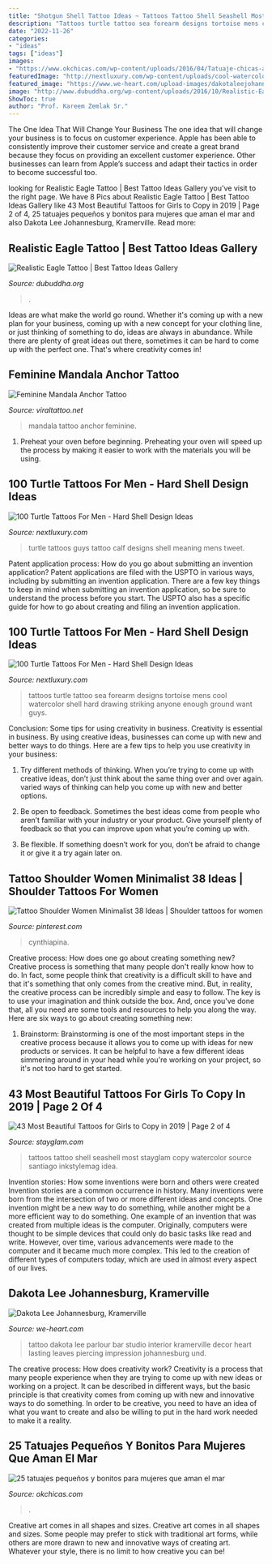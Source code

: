 ```yaml
---
title: "Shotgun Shell Tattoo Ideas ~ Tattoos Tattoo Shell Seashell Most Stayglam Copy Watercolor Source Santiago Inkstylemag Idea"
description: "Tattoos turtle tattoo sea forearm designs tortoise mens cool watercolor shell hard drawing striking anyone enough ground want guys"
date: "2022-11-26"
categories:
- "ideas"
tags: ["ideas"]
images:
- "https://www.okchicas.com/wp-content/uploads/2016/04/Tatuaje-chicas-aman-el-mar-11.jpg"
featuredImage: "http://nextluxury.com/wp-content/uploads/cool-watercolor-mens-inner-forearm-turtle-tattoo-ideas.jpg"
featured_image: "https://www.we-heart.com/upload-images/dakotaleejohannesburg5.jpg"
image: "http://www.dubuddha.org/wp-content/uploads/2016/10/Realistic-Eagle-Tattoo-by-mattjordantattoo-1.jpg"
ShowToc: true
author: "Prof. Kareem Zemlak Sr."
---
```



The One Idea That Will Change Your Business
The one idea that will change your business is to focus on customer experience. Apple has been able to consistently improve their customer service and create a great brand because they focus on providing an excellent customer experience. Other businesses can learn from Apple’s success and adapt their tactics in order to become successful too.

	

		
looking for Realistic Eagle Tattoo | Best Tattoo Ideas Gallery you've visit to the right page. We have 8 Pics about Realistic Eagle Tattoo | Best Tattoo Ideas Gallery like 43 Most Beautiful Tattoos for Girls to Copy in 2019 | Page 2 of 4, 25 tatuajes pequeños y bonitos para mujeres que aman el mar and also Dakota Lee Johannesburg, Kramerville. Read more:
		
    
## Realistic Eagle Tattoo | Best Tattoo Ideas Gallery

<img loading=lazy src="http://www.dubuddha.org/wp-content/uploads/2016/10/Realistic-Eagle-Tattoo-by-mattjordantattoo-1.jpg" onerror="this.onerror=null;this.src='https://tse4.mm.bing.net/th?id=OIP.1M0Itvj_pXepUmdi8AoLNAHaHa&amp;pid=15.1';" alt="Realistic Eagle Tattoo | Best Tattoo Ideas Gallery">

_Source: dubuddha.org_

>. 

	

Ideas are what make the world go round. Whether it's coming up with a new plan for your business, coming up with a new concept for your clothing line, or just thinking of something to do, ideas are always in abundance. While there are plenty of great ideas out there, sometimes it can be hard to come up with the perfect one. That's where creativity comes in!

    
## Feminine Mandala Anchor Tattoo

<img loading=lazy src="https://i.pinimg.com/originals/5a/79/87/5a7987daf38f007df7441531a2a92e74.jpg" onerror="this.onerror=null;this.src='https://tse4.mm.bing.net/th?id=OIP.n5DwYeBFQEIMpumG11LncwHaHW&amp;pid=15.1';" alt="Feminine Mandala Anchor Tattoo">

_Source: viraltattoo.net_

>mandala tattoo anchor feminine. 

	

1. Preheat your oven before beginning. Preheating your oven will speed up the process by making it easier to work with the materials you will be using.

    
## 100 Turtle Tattoos For Men - Hard Shell Design Ideas

<img loading=lazy src="http://nextluxury.com/wp-content/uploads/small-guys-leg-calf-turtle-tattoo-ideas.jpg" onerror="this.onerror=null;this.src='https://tse3.mm.bing.net/th?id=OIP.DE7t_LIgjRRzCR5KZu2cfAHaHa&amp;pid=15.1';" alt="100 Turtle Tattoos For Men - Hard Shell Design Ideas">

_Source: nextluxury.com_

>turtle tattoos guys tattoo calf designs shell meaning mens tweet. 

	

Patent application process: How do you go about submitting an invention application?
Patent applications are filed with the USPTO in various ways, including by submitting an invention application. There are a few key things to keep in mind when submitting an invention application, so be sure to understand the process before you start. The USPTO also has a specific guide for how to go about creating and filing an invention application.

    
## 100 Turtle Tattoos For Men - Hard Shell Design Ideas

<img loading=lazy src="http://nextluxury.com/wp-content/uploads/cool-watercolor-mens-inner-forearm-turtle-tattoo-ideas.jpg" onerror="this.onerror=null;this.src='https://tse2.mm.bing.net/th?id=OIP.cnS0YKR4E8t24kFBE1fjHQHaFY&amp;pid=15.1';" alt="100 Turtle Tattoos For Men - Hard Shell Design Ideas">

_Source: nextluxury.com_

>tattoos turtle tattoo sea forearm designs tortoise mens cool watercolor shell hard drawing striking anyone enough ground want guys. 

	

Conclusion: Some tips for using creativity in business.
Creativity is essential in business. By using creative ideas, businesses can come up with new and better ways to do things. Here are a few tips to help you use creativity in your business:
1. Try different methods of thinking. When you’re trying to come up with creative ideas, don’t just think about the same thing over and over again. varied ways of thinking can help you come up with new and better options.

2. Be open to feedback. Sometimes the best ideas come from people who aren’t familiar with your industry or your product. Give yourself plenty of feedback so that you can improve upon what you’re coming up with.

3. Be flexible. If something doesn’t work for you, don’t be afraid to change it or give it a try again later on.

    
## Tattoo Shoulder Women Minimalist 38 Ideas | Shoulder Tattoos For Women

<img loading=lazy src="https://i.pinimg.com/736x/39/14/97/391497b221f17487c865bd7aa7f83438.jpg" onerror="this.onerror=null;this.src='https://tse4.mm.bing.net/th?id=OIP._pUwSntKWiGE8q9XZ8hLigAAAA&amp;pid=15.1';" alt="Tattoo Shoulder Women Minimalist 38 Ideas | Shoulder tattoos for women">

_Source: pinterest.com_

>cynthiapina. 

	

Creative process: How does one go about creating something new?
Creative process is something that many people don't really know how to do. In fact, some people think that creativity is a difficult skill to have and that it's something that only comes from the creative mind. But, in reality, the creative process can be incredibly simple and easy to follow. The key is to use your imagination and think outside the box. And, once you've done that, all you need are some tools and resources to help you along the way. Here are six ways to go about creating something new: 
1) Brainstorm: Brainstorming is one of the most important steps in the creative process because it allows you to come up with ideas for new products or services. It can be helpful to have a few different ideas simmering around in your head while you're working on your project, so it's not too hard to get started.

    
## 43 Most Beautiful Tattoos For Girls To Copy In 2019 | Page 2 Of 4

<img loading=lazy src="https://stayglam.com/wp-content/uploads/2018/11/Beautiful-Shell.jpg" onerror="this.onerror=null;this.src='https://tse3.mm.bing.net/th?id=OIP.q-YZFf5JQ9nHip2jkEEOZQHaJQ&amp;pid=15.1';" alt="43 Most Beautiful Tattoos for Girls to Copy in 2019 | Page 2 of 4">

_Source: stayglam.com_

>tattoos tattoo shell seashell most stayglam copy watercolor source santiago inkstylemag idea. 

	

Invention stories: How some inventions were born and others were created
Invention stories are a common occurrence in history. Many inventions were born from the intersection of two or more different ideas and concepts. One invention might be a new way to do something, while another might be a more efficient way to do something. 
One example of an invention that was created from multiple ideas is the computer. Originally, computers were thought to be simple devices that could only do basic tasks like read and write. However, over time, various advancements were made to the computer and it became much more complex. This led to the creation of different types of computers today, which are used in almost every aspect of our lives.

    
## Dakota Lee Johannesburg, Kramerville

<img loading=lazy src="https://www.we-heart.com/upload-images/dakotaleejohannesburg5.jpg" onerror="this.onerror=null;this.src='https://tse4.mm.bing.net/th?id=OIP.r9FrLjKCloK-0nYHwG7kXAHaE8&amp;pid=15.1';" alt="Dakota Lee Johannesburg, Kramerville">

_Source: we-heart.com_

>tattoo dakota lee parlour bar studio interior kramerville decor heart lasting leaves piercing impression johannesburg und. 

	

The creative process: How does creativity work?
Creativity is a process that many people experience when they are trying to come up with new ideas or working on a project. It can be described in different ways, but the basic principle is that creativity comes from coming up with new and innovative ways to do something. In order to be creative, you need to have an idea of what you want to create and also be willing to put in the hard work needed to make it a reality.

    
## 25 Tatuajes Pequeños Y Bonitos Para Mujeres Que Aman El Mar

<img loading=lazy src="https://www.okchicas.com/wp-content/uploads/2016/04/Tatuaje-chicas-aman-el-mar-11.jpg" onerror="this.onerror=null;this.src='https://tse1.mm.bing.net/th?id=OIP.3LSvEyol8ZxOxsYwafTqaAHaHa&amp;pid=15.1';" alt="25 tatuajes pequeños y bonitos para mujeres que aman el mar">

_Source: okchicas.com_

>. 

	

Creative art comes in all shapes and sizes.
Creative art comes in all shapes and sizes. Some people may prefer to stick with traditional art forms, while others are more drawn to new and innovative ways of creating art. Whatever your style, there is no limit to how creative you can be!

